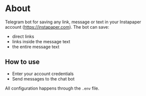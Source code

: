 # About
Telegram bot for saving any link, message or text in your Instapaper account (https://instapaper.com).
The bot can save:
- direct links
- links inside the message text
- the entire message text

## How to use
- Enter your account credentials
- Send messages to the chat bot

All configuration happens through the `.env` file.
